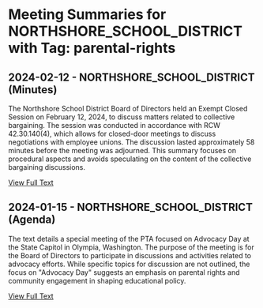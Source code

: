 # Meeting Summaries for NORTHSHORE_SCHOOL_DISTRICT with Tag: parental-rights

## 2024-02-12 - NORTHSHORE_SCHOOL_DISTRICT (Minutes)

The Northshore School District Board of Directors held an Exempt Closed Session on February 12, 2024, to discuss matters related to collective bargaining.  The session was conducted in accordance with RCW 42.30.140(4), which allows for closed-door meetings to discuss negotiations with employee unions. The discussion lasted approximately 58 minutes before the meeting was adjourned. This summary focuses on procedural aspects and avoids speculating on the content of the collective bargaining discussions.

[View Full Text](https://raw.githubusercontent.com/VoronoiPerspectives/WashingtonStateSchoolBoardExplorer/refs/heads/main/data/countries/usa/states/wa/counties/king/school_boards/northshore_school_district/2024/2024-02-12-minutes.txt)

## 2024-01-15 - NORTHSHORE_SCHOOL_DISTRICT (Agenda)

The text details a special meeting of the PTA focused on Advocacy Day at the State Capitol in Olympia, Washington.  The purpose of the meeting is for the Board of Directors to participate in discussions and activities related to advocacy efforts. While specific topics for discussion are not outlined, the focus on "Advocacy Day" suggests an emphasis on parental rights and community engagement in shaping educational policy.

[View Full Text](https://raw.githubusercontent.com/VoronoiPerspectives/WashingtonStateSchoolBoardExplorer/refs/heads/main/data/countries/usa/states/wa/counties/king/school_boards/northshore_school_district/2024/2024-01-15-agenda.txt)

